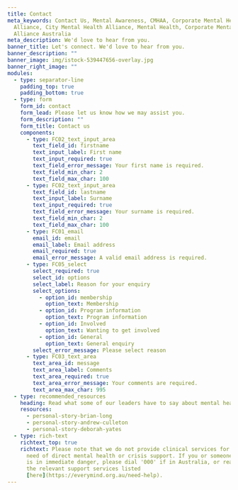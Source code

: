 ```yaml
---
title: Contact
meta_keywords: Contact Us, Mental Awareness, CMHAA, Corporate Mental Health
  Alliance, City Mental Health Alliance, Mental Health, Corporate Mental Health
  Alliance Australia
meta_description: We'd love to hear from you.
banner_title: Let's connect. We'd love to hear from you.
banner_description: ""
banner_image: img/istock-539447656-overlay.jpg
banner_right_image: ""
modules:
  - type: separator-line
    padding_top: true
    padding_bottom: true
  - type: form
    form_id: contact
    form_lead: Please let us know how we may assist you.
    form_description: ""
    form_title: Contact us
    components:
      - type: FC02_text_input_area
        text_field_id: firstname
        text_input_label: First name
        text_input_required: true
        text_field_error_message: Your first name is required.
        text_field_min_char: 2
        text_field_max_char: 100
      - type: FC02_text_input_area
        text_field_id: lastname
        text_input_label: Surname
        text_input_required: true
        text_field_error_message: Your surname is required.
        text_field_min_char: 2
        text_field_max_char: 100
      - type: FC01_email
        email_id: email
        email_label: Email address
        email_required: true
        email_error_message: A valid email address is required.
      - type: FC05_select
        select_required: true
        select_id: options
        select_label: Reason for your enquiry
        select_options:
          - option_id: membership
            option_text: Membership
          - option_id: Program information
            option_text: Program information
          - option_id: Involved
            option_text: Wanting to get involved
          - option_id: General
            option_text: General enquiry
        select_error_message: Please select reason
      - type: FC03_text_area
        text_area_id: message
        text_area_label: Comments
        text_area_required: true
        text_area_error_message: Your comments are required.
        text_area_max_char: 995
  - type: recommended_resources
    heading: Read what some of our leaders have to say about mental health.
    resources:
      - personal-story-brian-long
      - personal-story-andrew-culleton
      - personal-story-deborah-yates
  - type: rich-text
    richtext_top: true
    richtext: Please note that we do not provide clinical services for people in
      need of direct mental health or crisis support. If you or someone you know
      is in immediate danger, please dial '000' if in Australia, or reach out to
      the relevant support services listed
      [here](https://everymind.org.au/need-help).
---
```

